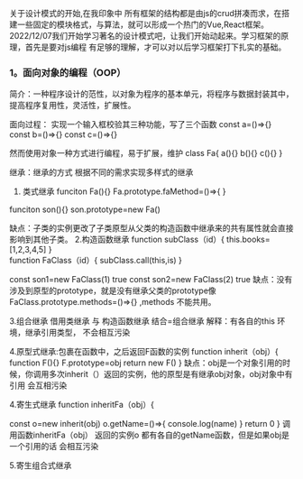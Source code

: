 关于设计模式的开始,在我印象中 所有框架的结构都是由js的crud拼凑而求，在搭建一些固定的模块格式，与算法，就可以形成一个热门的Vue,React框架。
2022/12/07我们开始学习著名的设计模式吧，让我们开始动起来。学习框架的原理，首先是要对js编程 有足够的理解，才可以对以后学习框架打下扎实的基础。


### 1。面向对象的编程（OOP）
简介：一种程序设计的范性，以对象为程序的基本单元，将程序与数据封装其中，提高程序复用性，灵活性，扩展性。
                              

面向过程：
实现一个输入框校验其三种功能，写了三个函数 
const a=()=>{}
const b=()=>{}
const c=()=>{}

然而使用对象一种方式进行编程，易于扩展，维护
class Fa{
  a(){}
  b(){}
  c(){}
}


继承：继承的方式 根据不同的需求实现多样式的继承
1. 类式继承
funciton Fa(){}
Fa.prototype.faMethod=()=>{
}

funciton son(){}
son.prototype=new Fa()
<!-- 这样子对象原型=父亲的实例 那么就继承了父亲上的方法 faMethod-->
缺点：子类的实例更改了子类原型从父类的构造函数中继承来的共有属性就会直接影响到其他子类。
2.构造函数继承
 function subClass（id）{
   this.books=[1,2,3,4,5]
 }      
 function FaClass（id）{
   subClass.call(this,is)
 }  

 const son1=new FaClass(1) true
 const son2=new FaClass(2) true
缺点：没有涉及到原型的prototype，就是没有继承父类的prototype像FaClass.prototype.methods=()=>{} ,methods 不能共用。

3.组合继承
借用类继承 与 构造函数继承 结合=组合继承
解释：有各自的this 环境，继承引用类型， 不会相互污染 


4.原型式继承:包裹在函数中，之后返回F函数的实例
function  inherit（obj）{
  function F(){}
  F.prototype=obj
  return new F()
}
缺点：obj是一个对象引用的时候，你调用多次inherit（）返回的实例，他的原型是有继承obj对象，obj对象中有引用 会互相污染

4.寄生式继承
function  inheritFa（obj）{
  <!--上面的inherit函数 -->
  const o=new inherit(obj)
  o.getName=()=>{
    console.log(name)
  }
  return 0
}
调用函数inheritFa（obj） 返回的实例o 都有各自的getName函数，但是如果obj是一个引用的话 会相互污染

5.寄生组合式继承

